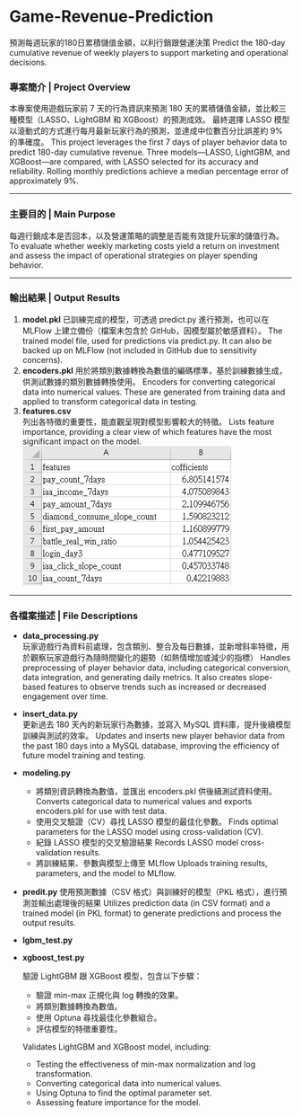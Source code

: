 # Game-Revenue-Prediction
預測每週玩家的180日累積儲值金額，以利行銷跟營運決策
Predict the 180-day cumulative revenue of weekly players to support marketing and operational decisions.

### 專案簡介 | Project Overview
本專案使用遊戲玩家前 7 天的行為資訊來預測 180 天的累積儲值金額，並比較三種模型（LASSO、LightGBM 和 XGBoost）的預測成效。
最終選擇 LASSO 模型以滾動式的方式進行每月最新玩家行為的預測，並達成中位數百分比誤差約 9% 的準確度。
This project leverages the first 7 days of player behavior data to predict 180-day cumulative revenue. Three models—LASSO, LightGBM, and XGBoost—are compared, with LASSO selected for its accuracy and reliability. 
Rolling monthly predictions achieve a median percentage error of approximately 9%.

---

### 主要目的 | Main Purpose
每週行銷成本是否回本，以及營運策略的調整是否能有效提升玩家的儲值行為。
To evaluate whether weekly marketing costs yield a return on investment and assess the impact of operational strategies on player spending behavior.

---

### 輸出結果 | Output Results
1. **model.pkl**
   已訓練完成的模型，可透過 predict.py 進行預測，也可以在 MLFlow 上建立備份（檔案未包含於 GitHub，因模型屬於敏感資料）。
   The trained model file, used for predictions via predict.py. It can also be backed up on MLFlow (not included in GitHub due to sensitivity concerns).
2. **encoders.pkl**
   用於將類別數據轉換為數值的編碼標準，基於訓練數據生成，供測試數據的類別數據轉換使用。
   Encoders for converting categorical data into numerical values. These are generated from training data and applied to transform categorical data in testing.
3. **features.csv**  
   列出各特徵的重要性，能直觀呈現對模型影響較大的特徵。
   Lists feature importance, providing a clear view of which features have the most significant impact on the model.
   ![features](images/features.png)

---

### 各檔案描述 | File Descriptions
- **data_processing.py**  
  玩家遊戲行為資料前處理，包含類別、整合及每日數據，並新增斜率特徵，用於觀察玩家遊戲行為隨時間變化的趨勢（如熱情增加或減少的指標）
  Handles preprocessing of player behavior data, including categorical conversion, data integration, and generating daily metrics.
  It also creates slope-based features to observe trends such as increased or decreased engagement over time.
- **insert_data.py**  
  更新過去 180 天內的新玩家行為數據，並寫入 MySQL 資料庫，提升後續模型訓練與測試的效率。
  Updates and inserts new player behavior data from the past 180 days into a MySQL database, improving the efficiency of future model training and testing.
- **modeling.py**  
  - 將類別資訊轉換為數值，並匯出 encoders.pkl 供後續測試資料使用。
    Converts categorical data to numerical values and exports encoders.pkl for use with test data.
  - 使用交叉驗證（CV）尋找 LASSO 模型的最佳化參數。
    Finds optimal parameters for the LASSO model using cross-validation (CV).
  - 紀錄 LASSO 模型的交叉驗證結果
    Records LASSO model cross-validation results.
  - 將訓練結果、參數與模型上傳至 MLflow
    Uploads training results, parameters, and the model to MLflow.
- **predit.py**
  使用預測數據（CSV 格式）與訓練好的模型（PKL 格式），進行預測並輸出處理後的結果
  Utilizes prediction data (in CSV format) and a trained model (in PKL format) to generate predictions and process the output results.
- **lgbm_test.py**
- **xgboost_test.py**

  驗證 LightGBM 跟 XGBoost 模型，包含以下步驟：
  - 驗證 min-max 正規化與 log 轉換的效果。
  - 將類別數據轉換為數值。
  - 使用 Optuna 尋找最佳化參數組合。
  - 評估模型的特徵重要性。
  
  Validates LightGBM and XGBoost model, including:
  - Testing the effectiveness of min-max normalization and log transformation.
  - Converting categorical data into numerical values.
  - Using Optuna to find the optimal parameter set.
  - Assessing feature importance for the model.
